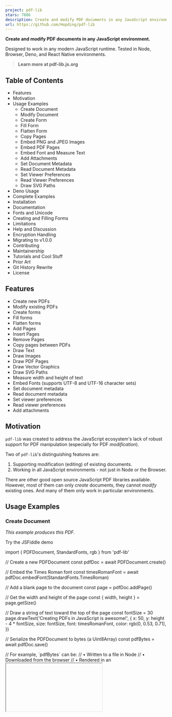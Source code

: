 ```yaml
---
project: pdf-lib
stars: 7886
description: Create and modify PDF documents in any JavaScript environment
url: https://github.com/Hopding/pdf-lib
---
```


**Create and modify PDF documents in any JavaScript environment.**

Designed to work in any modern JavaScript runtime. Tested in Node, Browser, Deno, and React Native environments.

  

  

> **Learn more at pdf-lib.js.org**

Table of Contents
-----------------

-   Features
-   Motivation
-   Usage Examples
    -   Create Document
    -   Modify Document
    -   Create Form
    -   Fill Form
    -   Flatten Form
    -   Copy Pages
    -   Embed PNG and JPEG Images
    -   Embed PDF Pages
    -   Embed Font and Measure Text
    -   Add Attachments
    -   Set Document Metadata
    -   Read Document Metadata
    -   Set Viewer Preferences
    -   Read Viewer Preferences
    -   Draw SVG Paths
-   Deno Usage
-   Complete Examples
-   Installation
-   Documentation
-   Fonts and Unicode
-   Creating and Filling Forms
-   Limitations
-   Help and Discussion
-   Encryption Handling
-   Migrating to v1.0.0
-   Contributing
-   Maintainership
-   Tutorials and Cool Stuff
-   Prior Art
-   Git History Rewrite
-   License

Features
--------

-   Create new PDFs
-   Modify existing PDFs
-   Create forms
-   Fill forms
-   Flatten forms
-   Add Pages
-   Insert Pages
-   Remove Pages
-   Copy pages between PDFs
-   Draw Text
-   Draw Images
-   Draw PDF Pages
-   Draw Vector Graphics
-   Draw SVG Paths
-   Measure width and height of text
-   Embed Fonts (supports UTF-8 and UTF-16 character sets)
-   Set document metadata
-   Read document metadata
-   Set viewer preferences
-   Read viewer preferences
-   Add attachments

Motivation
----------

`pdf-lib` was created to address the JavaScript ecosystem's lack of robust support for PDF manipulation (especially for PDF _modification_).

Two of `pdf-lib`'s distinguishing features are:

1.  Supporting modification (editing) of existing documents.
2.  Working in all JavaScript environments - not just in Node or the Browser.

There are other good open source JavaScript PDF libraries available. However, most of them can only _create_ documents, they cannot _modify_ existing ones. And many of them only work in particular environments.

Usage Examples
--------------

### Create Document

_This example produces this PDF._

Try the JSFiddle demo

import { PDFDocument, StandardFonts, rgb } from 'pdf-lib'

// Create a new PDFDocument
const pdfDoc \= await PDFDocument.create()

// Embed the Times Roman font
const timesRomanFont \= await pdfDoc.embedFont(StandardFonts.TimesRoman)

// Add a blank page to the document
const page \= pdfDoc.addPage()

// Get the width and height of the page
const { width, height } \= page.getSize()

// Draw a string of text toward the top of the page
const fontSize \= 30
page.drawText('Creating PDFs in JavaScript is awesome!', {
  x: 50,
  y: height \- 4 \* fontSize,
  size: fontSize,
  font: timesRomanFont,
  color: rgb(0, 0.53, 0.71),
})

// Serialize the PDFDocument to bytes (a Uint8Array)
const pdfBytes \= await pdfDoc.save()

// For example, \`pdfBytes\` can be:
//   • Written to a file in Node
//   • Downloaded from the browser
//   • Rendered in an <iframe>

### Modify Document

_This example produces this PDF_ (when this PDF is used for the `existingPdfBytes` variable).

Try the JSFiddle demo

import { degrees, PDFDocument, rgb, StandardFonts } from 'pdf-lib';

// This should be a Uint8Array or ArrayBuffer
// This data can be obtained in a number of different ways
// If your running in a Node environment, you could use fs.readFile()
// In the browser, you could make a fetch() call and use res.arrayBuffer()
const existingPdfBytes \= ...

// Load a PDFDocument from the existing PDF bytes
const pdfDoc \= await PDFDocument.load(existingPdfBytes)

// Embed the Helvetica font
const helveticaFont \= await pdfDoc.embedFont(StandardFonts.Helvetica)

// Get the first page of the document
const pages \= pdfDoc.getPages()
const firstPage \= pages\[0\]

// Get the width and height of the first page
const { width, height } \= firstPage.getSize()

// Draw a string of text diagonally across the first page
firstPage.drawText('This text was added with JavaScript!', {
  x: 5,
  y: height / 2 + 300,
  size: 50,
  font: helveticaFont,
  color: rgb(0.95, 0.1, 0.1),
  rotate: degrees(\-45),
})

// Serialize the PDFDocument to bytes (a Uint8Array)
const pdfBytes \= await pdfDoc.save()

// For example, \`pdfBytes\` can be:
//   • Written to a file in Node
//   • Downloaded from the browser
//   • Rendered in an <iframe>

### Create Form

_This example produces this PDF._

Try the JSFiddle demo

> See also Creating and Filling Forms

import { PDFDocument } from 'pdf-lib'

// Create a new PDFDocument
const pdfDoc \= await PDFDocument.create()

// Add a blank page to the document
const page \= pdfDoc.addPage(\[550, 750\])

// Get the form so we can add fields to it
const form \= pdfDoc.getForm()

// Add the superhero text field and description
page.drawText('Enter your favorite superhero:', { x: 50, y: 700, size: 20 })

const superheroField \= form.createTextField('favorite.superhero')
superheroField.setText('One Punch Man')
superheroField.addToPage(page, { x: 55, y: 640 })

// Add the rocket radio group, labels, and description
page.drawText('Select your favorite rocket:', { x: 50, y: 600, size: 20 })

page.drawText('Falcon Heavy', { x: 120, y: 560, size: 18 })
page.drawText('Saturn IV', { x: 120, y: 500, size: 18 })
page.drawText('Delta IV Heavy', { x: 340, y: 560, size: 18 })
page.drawText('Space Launch System', { x: 340, y: 500, size: 18 })

const rocketField \= form.createRadioGroup('favorite.rocket')
rocketField.addOptionToPage('Falcon Heavy', page, { x: 55, y: 540 })
rocketField.addOptionToPage('Saturn IV', page, { x: 55, y: 480 })
rocketField.addOptionToPage('Delta IV Heavy', page, { x: 275, y: 540 })
rocketField.addOptionToPage('Space Launch System', page, { x: 275, y: 480 })
rocketField.select('Saturn IV')

// Add the gundam check boxes, labels, and description
page.drawText('Select your favorite gundams:', { x: 50, y: 440, size: 20 })

page.drawText('Exia', { x: 120, y: 400, size: 18 })
page.drawText('Kyrios', { x: 120, y: 340, size: 18 })
page.drawText('Virtue', { x: 340, y: 400, size: 18 })
page.drawText('Dynames', { x: 340, y: 340, size: 18 })

const exiaField \= form.createCheckBox('gundam.exia')
const kyriosField \= form.createCheckBox('gundam.kyrios')
const virtueField \= form.createCheckBox('gundam.virtue')
const dynamesField \= form.createCheckBox('gundam.dynames')

exiaField.addToPage(page, { x: 55, y: 380 })
kyriosField.addToPage(page, { x: 55, y: 320 })
virtueField.addToPage(page, { x: 275, y: 380 })
dynamesField.addToPage(page, { x: 275, y: 320 })

exiaField.check()
dynamesField.check()

// Add the planet dropdown and description
page.drawText('Select your favorite planet\*:', { x: 50, y: 280, size: 20 })

const planetsField \= form.createDropdown('favorite.planet')
planetsField.addOptions(\['Venus', 'Earth', 'Mars', 'Pluto'\])
planetsField.select('Pluto')
planetsField.addToPage(page, { x: 55, y: 220 })

// Add the person option list and description
page.drawText('Select your favorite person:', { x: 50, y: 180, size: 18 })

const personField \= form.createOptionList('favorite.person')
personField.addOptions(\[
  'Julius Caesar',
  'Ada Lovelace',
  'Cleopatra',
  'Aaron Burr',
  'Mark Antony',
\])
personField.select('Ada Lovelace')
personField.addToPage(page, { x: 55, y: 70 })

// Just saying...
page.drawText(\`\* Pluto should be a planet too!\`, { x: 15, y: 15, size: 15 })

// Serialize the PDFDocument to bytes (a Uint8Array)
const pdfBytes \= await pdfDoc.save()

// For example, \`pdfBytes\` can be:
//   • Written to a file in Node
//   • Downloaded from the browser
//   • Rendered in an <iframe>

### Fill Form

_This example produces this PDF_ (when this PDF is used for the `formPdfBytes` variable, this image is used for the `marioImageBytes` variable, and this image is used for the `emblemImageBytes` variable).

Try the JSFiddle demo

> See also Creating and Filling Forms

import { PDFDocument } from 'pdf-lib'

// These should be Uint8Arrays or ArrayBuffers
// This data can be obtained in a number of different ways
// If your running in a Node environment, you could use fs.readFile()
// In the browser, you could make a fetch() call and use res.arrayBuffer()
const formPdfBytes \= ...
const marioImageBytes \= ...
const emblemImageBytes \= ...

// Load a PDF with form fields
const pdfDoc \= await PDFDocument.load(formPdfBytes)

// Embed the Mario and emblem images
const marioImage \= await pdfDoc.embedPng(marioImageBytes)
const emblemImage \= await pdfDoc.embedPng(emblemImageBytes)

// Get the form containing all the fields
const form \= pdfDoc.getForm()

// Get all fields in the PDF by their names
const nameField \= form.getTextField('CharacterName 2')
const ageField \= form.getTextField('Age')
const heightField \= form.getTextField('Height')
const weightField \= form.getTextField('Weight')
const eyesField \= form.getTextField('Eyes')
const skinField \= form.getTextField('Skin')
const hairField \= form.getTextField('Hair')

const alliesField \= form.getTextField('Allies')
const factionField \= form.getTextField('FactionName')
const backstoryField \= form.getTextField('Backstory')
const traitsField \= form.getTextField('Feat+Traits')
const treasureField \= form.getTextField('Treasure')

const characterImageField \= form.getButton('CHARACTER IMAGE')
const factionImageField \= form.getTextField('Faction Symbol Image')

// Fill in the basic info fields
nameField.setText('Mario')
ageField.setText('24 years')
heightField.setText(\`5' 1"\`)
weightField.setText('196 lbs')
eyesField.setText('blue')
skinField.setText('white')
hairField.setText('brown')

// Fill the character image field with our Mario image
characterImageField.setImage(marioImage)

// Fill in the allies field
alliesField.setText(
  \[
    \`Allies:\`,
    \`  • Princess Daisy\`,
    \`  • Princess Peach\`,
    \`  • Rosalina\`,
    \`  • Geno\`,
    \`  • Luigi\`,
    \`  • Donkey Kong\`,
    \`  • Yoshi\`,
    \`  • Diddy Kong\`,
    \`\`,
    \`Organizations:\`,
    \`  • Italian Plumbers Association\`,
  \].join('\\n'),
)

// Fill in the faction name field
factionField.setText(\`Mario's Emblem\`)

// Fill the faction image field with our emblem image
factionImageField.setImage(emblemImage)

// Fill in the backstory field
backstoryField.setText(
  \`Mario is a fictional character in the Mario video game franchise, owned by Nintendo and created by Japanese video game designer Shigeru Miyamoto. Serving as the company's mascot and the eponymous protagonist of the series, Mario has appeared in over 200 video games since his creation. Depicted as a short, pudgy, Italian plumber who resides in the Mushroom Kingdom, his adventures generally center upon rescuing Princess Peach from the Koopa villain Bowser. His younger brother and sidekick is Luigi.\`,
)

// Fill in the traits field
traitsField.setText(
  \[
    \`Mario can use three basic three power-ups:\`,
    \`  • the Super Mushroom, which causes Mario to grow larger\`,
    \`  • the Fire Flower, which allows Mario to throw fireballs\`,
    \`  • the Starman, which gives Mario temporary invincibility\`,
  \].join('\\n'),
)

// Fill in the treasure field
treasureField.setText(\['• Gold coins', '• Treasure chests'\].join('\\n'))

// Serialize the PDFDocument to bytes (a Uint8Array)
const pdfBytes \= await pdfDoc.save()

// For example, \`pdfBytes\` can be:
//   • Written to a file in Node
//   • Downloaded from the browser
//   • Rendered in an <iframe>

### Flatten Form

_This example produces this PDF_ (when this PDF is used for the `formPdfBytes` variable).

Try the JSFiddle demo

import { PDFDocument } from 'pdf-lib'

// This should be a Uint8Array or ArrayBuffer
// This data can be obtained in a number of different ways
// If your running in a Node environment, you could use fs.readFile()
// In the browser, you could make a fetch() call and use res.arrayBuffer()
const formPdfBytes \= ...

// Load a PDF with form fields
const pdfDoc \= await PDFDocument.load(formPdfBytes)

// Get the form containing all the fields
const form \= pdfDoc.getForm()

// Fill the form's fields
form.getTextField('Text1').setText('Some Text');

form.getRadioGroup('Group2').select('Choice1');
form.getRadioGroup('Group3').select('Choice3');
form.getRadioGroup('Group4').select('Choice1');

form.getCheckBox('Check Box3').check();
form.getCheckBox('Check Box4').uncheck();

form.getDropdown('Dropdown7').select('Infinity');

form.getOptionList('List Box6').select('Honda');

// Flatten the form's fields
form.flatten();

// Serialize the PDFDocument to bytes (a Uint8Array)
const pdfBytes \= await pdfDoc.save()

// For example, \`pdfBytes\` can be:
//   • Written to a file in Node
//   • Downloaded from the browser
//   • Rendered in an <iframe>

### Copy Pages

_This example produces this PDF_ (when this PDF is used for the `firstDonorPdfBytes` variable and this PDF is used for the `secondDonorPdfBytes` variable).

Try the JSFiddle demo

import { PDFDocument } from 'pdf-lib'

// Create a new PDFDocument
const pdfDoc \= await PDFDocument.create()

// These should be Uint8Arrays or ArrayBuffers
// This data can be obtained in a number of different ways
// If your running in a Node environment, you could use fs.readFile()
// In the browser, you could make a fetch() call and use res.arrayBuffer()
const firstDonorPdfBytes \= ...
const secondDonorPdfBytes \= ...

// Load a PDFDocument from each of the existing PDFs
const firstDonorPdfDoc \= await PDFDocument.load(firstDonorPdfBytes)
const secondDonorPdfDoc \= await PDFDocument.load(secondDonorPdfBytes)

// Copy the 1st page from the first donor document, and
// the 743rd page from the second donor document
const \[firstDonorPage\] \= await pdfDoc.copyPages(firstDonorPdfDoc, \[0\])
const \[secondDonorPage\] \= await pdfDoc.copyPages(secondDonorPdfDoc, \[742\])

// Add the first copied page
pdfDoc.addPage(firstDonorPage)

// Insert the second copied page to index 0, so it will be the
// first page in \`pdfDoc\`
pdfDoc.insertPage(0, secondDonorPage)

// Serialize the PDFDocument to bytes (a Uint8Array)
const pdfBytes \= await pdfDoc.save()

// For example, \`pdfBytes\` can be:
//   • Written to a file in Node
//   • Downloaded from the browser
//   • Rendered in an <iframe>

### Embed PNG and JPEG Images

_This example produces this PDF_ (when this image is used for the `jpgImageBytes` variable and this image is used for the `pngImageBytes` variable).

Try the JSFiddle demo

import { PDFDocument } from 'pdf-lib'

// These should be Uint8Arrays or ArrayBuffers
// This data can be obtained in a number of different ways
// If your running in a Node environment, you could use fs.readFile()
// In the browser, you could make a fetch() call and use res.arrayBuffer()
const jpgImageBytes \= ...
const pngImageBytes \= ...

// Create a new PDFDocument
const pdfDoc \= await PDFDocument.create()

// Embed the JPG image bytes and PNG image bytes
const jpgImage \= await pdfDoc.embedJpg(jpgImageBytes)
const pngImage \= await pdfDoc.embedPng(pngImageBytes)

// Get the width/height of the JPG image scaled down to 25% of its original size
const jpgDims \= jpgImage.scale(0.25)

// Get the width/height of the PNG image scaled down to 50% of its original size
const pngDims \= pngImage.scale(0.5)

// Add a blank page to the document
const page \= pdfDoc.addPage()

// Draw the JPG image in the center of the page
page.drawImage(jpgImage, {
  x: page.getWidth() / 2 \- jpgDims.width / 2,
  y: page.getHeight() / 2 \- jpgDims.height / 2,
  width: jpgDims.width,
  height: jpgDims.height,
})

// Draw the PNG image near the lower right corner of the JPG image
page.drawImage(pngImage, {
  x: page.getWidth() / 2 \- pngDims.width / 2 + 75,
  y: page.getHeight() / 2 \- pngDims.height,
  width: pngDims.width,
  height: pngDims.height,
})

// Serialize the PDFDocument to bytes (a Uint8Array)
const pdfBytes \= await pdfDoc.save()

// For example, \`pdfBytes\` can be:
//   • Written to a file in Node
//   • Downloaded from the browser
//   • Rendered in an <iframe>

### Embed PDF Pages

_This example produces this PDF_ (when this PDF is used for the `americanFlagPdfBytes` variable and this PDF is used for the `usConstitutionPdfBytes` variable).

Try the JSFiddle demo

import { PDFDocument } from 'pdf-lib'

// These should be Uint8Arrays or ArrayBuffers
// This data can be obtained in a number of different ways
// If your running in a Node environment, you could use fs.readFile()
// In the browser, you could make a fetch() call and use res.arrayBuffer()
const americanFlagPdfBytes \= ...
const usConstitutionPdfBytes \= ...

// Create a new PDFDocument
const pdfDoc \= await PDFDocument.create()

// Embed the American flag PDF bytes
const \[americanFlag\] \= await pdfDoc.embedPdf(americanFlagPdfBytes)

// Load the U.S. constitution PDF bytes
const usConstitutionPdf \= await PDFDocument.load(usConstitutionPdfBytes)

// Embed the second page of the constitution and clip the preamble
const preamble \= await pdfDoc.embedPage(usConstitutionPdf.getPages()\[1\], {
  left: 55,
  bottom: 485,
  right: 300,
  top: 575,
})

// Get the width/height of the American flag PDF scaled down to 30% of
// its original size
const americanFlagDims \= americanFlag.scale(0.3)

// Get the width/height of the preamble clipping scaled up to 225% of
// its original size
const preambleDims \= preamble.scale(2.25)

// Add a blank page to the document
const page \= pdfDoc.addPage()

// Draw the American flag image in the center top of the page
page.drawPage(americanFlag, {
  ...americanFlagDims,
  x: page.getWidth() / 2 \- americanFlagDims.width / 2,
  y: page.getHeight() \- americanFlagDims.height \- 150,
})

// Draw the preamble clipping in the center bottom of the page
page.drawPage(preamble, {
  ...preambleDims,
  x: page.getWidth() / 2 \- preambleDims.width / 2,
  y: page.getHeight() / 2 \- preambleDims.height / 2 \- 50,
})

// Serialize the PDFDocument to bytes (a Uint8Array)
const pdfBytes \= await pdfDoc.save()

// For example, \`pdfBytes\` can be:
//   • Written to a file in Node
//   • Downloaded from the browser
//   • Rendered in an <iframe>

### Embed Font and Measure Text

`pdf-lib` relies on a sister module to support embedding custom fonts: `@pdf-lib/fontkit`. You must add the `@pdf-lib/fontkit` module to your project and register it using `pdfDoc.registerFontkit(...)` before embedding custom fonts.

> **See below for detailed installation instructions on installing `@pdf-lib/fontkit` as a UMD or NPM module.**

_This example produces this PDF_ (when this font is used for the `fontBytes` variable).

Try the JSFiddle demo

import { PDFDocument, rgb } from 'pdf-lib'
import fontkit from '@pdf-lib/fontkit'

// This should be a Uint8Array or ArrayBuffer
// This data can be obtained in a number of different ways
// If you're running in a Node environment, you could use fs.readFile()
// In the browser, you could make a fetch() call and use res.arrayBuffer()
const fontBytes \= ...

// Create a new PDFDocument
const pdfDoc \= await PDFDocument.create()

// Register the \`fontkit\` instance
pdfDoc.registerFontkit(fontkit)

// Embed our custom font in the document
const customFont \= await pdfDoc.embedFont(fontBytes)

// Add a blank page to the document
const page \= pdfDoc.addPage()

// Create a string of text and measure its width and height in our custom font
const text \= 'This is text in an embedded font!'
const textSize \= 35
const textWidth \= customFont.widthOfTextAtSize(text, textSize)
const textHeight \= customFont.heightAtSize(textSize)

// Draw the string of text on the page
page.drawText(text, {
  x: 40,
  y: 450,
  size: textSize,
  font: customFont,
  color: rgb(0, 0.53, 0.71),
})

// Draw a box around the string of text
page.drawRectangle({
  x: 40,
  y: 450,
  width: textWidth,
  height: textHeight,
  borderColor: rgb(1, 0, 0),
  borderWidth: 1.5,
})

// Serialize the PDFDocument to bytes (a Uint8Array)
const pdfBytes \= await pdfDoc.save()

// For example, \`pdfBytes\` can be:
//   • Written to a file in Node
//   • Downloaded from the browser
//   • Rendered in an <iframe>

### Add Attachments

_This example produces this PDF_ (when this image is used for the `jpgAttachmentBytes` variable and this PDF is used for the `pdfAttachmentBytes` variable).

Try the JSFiddle demo

import { PDFDocument } from 'pdf-lib'

// These should be Uint8Arrays or ArrayBuffers
// This data can be obtained in a number of different ways
// If your running in a Node environment, you could use fs.readFile()
// In the browser, you could make a fetch() call and use res.arrayBuffer()
const jpgAttachmentBytes \= ...
const pdfAttachmentBytes \= ...

// Create a new PDFDocument
const pdfDoc \= await PDFDocument.create()

// Add the JPG attachment
await pdfDoc.attach(jpgAttachmentBytes, 'cat\_riding\_unicorn.jpg', {
  mimeType: 'image/jpeg',
  description: 'Cool cat riding a unicorn! 🦄🐈🕶️',
  creationDate: new Date('2019/12/01'),
  modificationDate: new Date('2020/04/19'),
})

// Add the PDF attachment
await pdfDoc.attach(pdfAttachmentBytes, 'us\_constitution.pdf', {
  mimeType: 'application/pdf',
  description: 'Constitution of the United States 🇺🇸🦅',
  creationDate: new Date('1787/09/17'),
  modificationDate: new Date('1992/05/07'),
})

// Add a page with some text
const page \= pdfDoc.addPage();
page.drawText('This PDF has two attachments', { x: 135, y: 415 })

// Serialize the PDFDocument to bytes (a Uint8Array)
const pdfBytes \= await pdfDoc.save()

// For example, \`pdfBytes\` can be:
//   • Written to a file in Node
//   • Downloaded from the browser
//   • Rendered in an <iframe>

### Set Document Metadata

_This example produces this PDF_.

Try the JSFiddle demo

import { PDFDocument, StandardFonts } from 'pdf-lib'

// Create a new PDFDocument
const pdfDoc \= await PDFDocument.create()

// Embed the Times Roman font
const timesRomanFont \= await pdfDoc.embedFont(StandardFonts.TimesRoman)

// Add a page and draw some text on it
const page \= pdfDoc.addPage(\[500, 600\])
page.setFont(timesRomanFont)
page.drawText('The Life of an Egg', { x: 60, y: 500, size: 50 })
page.drawText('An Epic Tale of Woe', { x: 125, y: 460, size: 25 })

// Set all available metadata fields on the PDFDocument. Note that these fields
// are visible in the "Document Properties" section of most PDF readers.
pdfDoc.setTitle('🥚 The Life of an Egg 🍳')
pdfDoc.setAuthor('Humpty Dumpty')
pdfDoc.setSubject('📘 An Epic Tale of Woe 📖')
pdfDoc.setKeywords(\['eggs', 'wall', 'fall', 'king', 'horses', 'men'\])
pdfDoc.setProducer('PDF App 9000 🤖')
pdfDoc.setCreator('pdf-lib (https://github.com/Hopding/pdf-lib)')
pdfDoc.setCreationDate(new Date('2018-06-24T01:58:37.228Z'))
pdfDoc.setModificationDate(new Date('2019-12-21T07:00:11.000Z'))

// Serialize the PDFDocument to bytes (a Uint8Array)
const pdfBytes \= await pdfDoc.save()

// For example, \`pdfBytes\` can be:
//   • Written to a file in Node
//   • Downloaded from the browser
//   • Rendered in an <iframe>

### Read Document Metadata

Try the JSFiddle demo

import { PDFDocument } from 'pdf-lib'

// This should be a Uint8Array or ArrayBuffer
// This data can be obtained in a number of different ways
// If your running in a Node environment, you could use fs.readFile()
// In the browser, you could make a fetch() call and use res.arrayBuffer()
const existingPdfBytes \= ...

// Load a PDFDocument without updating its existing metadata
const pdfDoc \= await PDFDocument.load(existingPdfBytes, {
  updateMetadata: false
})

// Print all available metadata fields
console.log('Title:', pdfDoc.getTitle())
console.log('Author:', pdfDoc.getAuthor())
console.log('Subject:', pdfDoc.getSubject())
console.log('Creator:', pdfDoc.getCreator())
console.log('Keywords:', pdfDoc.getKeywords())
console.log('Producer:', pdfDoc.getProducer())
console.log('Creation Date:', pdfDoc.getCreationDate())
console.log('Modification Date:', pdfDoc.getModificationDate())

This script outputs the following (_when this PDF is used for the `existingPdfBytes` variable_):

```
Title: Microsoft Word - Basic Curriculum Vitae example.doc
Author: Administrator
Subject: undefined
Creator: PScript5.dll Version 5.2
Keywords: undefined
Producer: Acrobat Distiller 8.1.0 (Windows)
Creation Date: 2010-07-29T14:26:00.000Z
Modification Date: 2010-07-29T14:26:00.000Z
```

### Set Viewer Preferences

import {
  PDFDocument,
  StandardFonts,
  NonFullScreenPageMode,
  ReadingDirection,
  PrintScaling,
  Duplex,
  PDFName,
} from 'pdf-lib'

// Create a new PDFDocument
const pdfDoc \= await PDFDocument.create()

// Embed the Times Roman font
const timesRomanFont \= await pdfDoc.embedFont(StandardFonts.TimesRoman)

// Add a page and draw some text on it
const page \= pdfDoc.addPage(\[500, 600\])
page.setFont(timesRomanFont)
page.drawText('The Life of an Egg', { x: 60, y: 500, size: 50 })
page.drawText('An Epic Tale of Woe', { x: 125, y: 460, size: 25 })

// Set all available viewer preferences on the PDFDocument:
const viewerPrefs \= pdfDoc.catalog.getOrCreateViewerPreferences()
viewerPrefs.setHideToolbar(true)
viewerPrefs.setHideMenubar(true)
viewerPrefs.setHideWindowUI(true)
viewerPrefs.setFitWindow(true)
viewerPrefs.setCenterWindow(true)
viewerPrefs.setDisplayDocTitle(true)

// Set the PageMode (otherwise setting NonFullScreenPageMode has no meaning)
pdfDoc.catalog.set(PDFName.of('PageMode'), PDFName.of('FullScreen'))

// Set what happens when fullScreen is closed
viewerPrefs.setNonFullScreenPageMode(NonFullScreenPageMode.UseOutlines)

viewerPrefs.setReadingDirection(ReadingDirection.L2R)
viewerPrefs.setPrintScaling(PrintScaling.None)
viewerPrefs.setDuplex(Duplex.DuplexFlipLongEdge)
viewerPrefs.setPickTrayByPDFSize(true)

// We can set the default print range to only the first page
viewerPrefs.setPrintPageRange({ start: 0, end: 0 })

// Or we can supply noncontiguous ranges (e.g. pages 1, 3, and 5-7)
viewerPrefs.setPrintPageRange(\[
  { start: 0, end: 0 },
  { start: 2, end: 2 },
  { start: 4, end: 6 },
\])

viewerPrefs.setNumCopies(2)

// Serialize the PDFDocument to bytes (a Uint8Array)
const pdfBytes \= await pdfDoc.save()

// For example, \`pdfBytes\` can be:
//   • Written to a file in Node
//   • Downloaded from the browser
//   • Rendered in an <iframe>

### Read Viewer Preferences

import { PDFDocument } from 'pdf-lib'

// This should be a Uint8Array or ArrayBuffer
// This data can be obtained in a number of different ways
// If your running in a Node environment, you could use fs.readFile()
// In the browser, you could make a fetch() call and use res.arrayBuffer()
const existingPdfBytes \= ...

// Load a PDFDocument without updating its existing metadata
const pdfDoc \= await PDFDocument.load(existingPdfBytes)
const viewerPrefs \= pdfDoc.catalog.getOrCreateViewerPreferences()

// Print all available viewer preference fields
console.log('HideToolbar:', viewerPrefs.getHideToolbar())
console.log('HideMenubar:', viewerPrefs.getHideMenubar())
console.log('HideWindowUI:', viewerPrefs.getHideWindowUI())
console.log('FitWindow:', viewerPrefs.getFitWindow())
console.log('CenterWindow:', viewerPrefs.getCenterWindow())
console.log('DisplayDocTitle:', viewerPrefs.getDisplayDocTitle())
console.log('NonFullScreenPageMode:', viewerPrefs.getNonFullScreenPageMode())
console.log('ReadingDirection:', viewerPrefs.getReadingDirection())
console.log('PrintScaling:', viewerPrefs.getPrintScaling())
console.log('Duplex:', viewerPrefs.getDuplex())
console.log('PickTrayByPDFSize:', viewerPrefs.getPickTrayByPDFSize())
console.log('PrintPageRange:', viewerPrefs.getPrintPageRange())
console.log('NumCopies:', viewerPrefs.getNumCopies())

This script outputs the following (_when this PDF is used for the `existingPdfBytes` variable_):

```
HideToolbar: true
HideMenubar: true
HideWindowUI: false
FitWindow: true
CenterWindow: true
DisplayDocTitle: true
NonFullScreenPageMode: UseNone
ReadingDirection: R2L
PrintScaling: None
Duplex: DuplexFlipLongEdge
PickTrayByPDFSize: true
PrintPageRange: [ { start: 1, end: 1 }, { start: 3, end: 4 } ]
NumCopies: 2
```

### Draw SVG Paths

_This example produces this PDF_.

Try the JSFiddle demo

import { PDFDocument, rgb } from 'pdf-lib'

// SVG path for a wavy line
const svgPath \=
  'M 0,20 L 100,160 Q 130,200 150,120 C 190,-40 200,200 300,150 L 400,90'

// Create a new PDFDocument
const pdfDoc \= await PDFDocument.create()

// Add a blank page to the document
const page \= pdfDoc.addPage()
page.moveTo(100, page.getHeight() \- 5)

// Draw the SVG path as a black line
page.moveDown(25)
page.drawSvgPath(svgPath)

// Draw the SVG path as a thick green line
page.moveDown(200)
page.drawSvgPath(svgPath, { borderColor: rgb(0, 1, 0), borderWidth: 5 })

// Draw the SVG path and fill it with red
page.moveDown(200)
page.drawSvgPath(svgPath, { color: rgb(1, 0, 0) })

// Draw the SVG path at 50% of its original size
page.moveDown(200)
page.drawSvgPath(svgPath, { scale: 0.5 })

// Serialize the PDFDocument to bytes (a Uint8Array)
const pdfBytes \= await pdfDoc.save()

// For example, \`pdfBytes\` can be:
//   • Written to a file in Node
//   • Downloaded from the browser
//   • Rendered in an <iframe>

Deno Usage
----------

`pdf-lib` fully supports the exciting new Deno runtime! All of the usage examples work in Deno. The only thing you need to do is change the imports for `pdf-lib` and `@pdf-lib/fontkit` to use the Skypack CDN, because Deno requires all modules to be referenced via URLs.

> **See also How to Create and Modify PDF Files in Deno With pdf-lib**

### Creating a Document with Deno

Below is the **create document** example modified for Deno:

import {
  PDFDocument,
  StandardFonts,
  rgb,
} from 'https://cdn.skypack.dev/pdf-lib@^1.11.1?dts';

const pdfDoc \= await PDFDocument.create();
const timesRomanFont \= await pdfDoc.embedFont(StandardFonts.TimesRoman);

const page \= pdfDoc.addPage();
const { width, height } \= page.getSize();
const fontSize \= 30;
page.drawText('Creating PDFs in JavaScript is awesome!', {
  x: 50,
  y: height \- 4 \* fontSize,
  size: fontSize,
  font: timesRomanFont,
  color: rgb(0, 0.53, 0.71),
});

const pdfBytes \= await pdfDoc.save();

await Deno.writeFile('out.pdf', pdfBytes);

If you save this script as `create-document.ts`, you can execute it using Deno with the following command:

```
deno run --allow-write create-document.ts
```

The resulting `out.pdf` file will look like this PDF.

### Embedding a Font with Deno

Here's a slightly more complicated example demonstrating how to embed a font and measure text in Deno:

import {
  degrees,
  PDFDocument,
  rgb,
  StandardFonts,
} from 'https://cdn.skypack.dev/pdf-lib@^1.11.1?dts';
import fontkit from 'https://cdn.skypack.dev/@pdf-lib/fontkit@^1.0.0?dts';

const url \= 'https://pdf-lib.js.org/assets/ubuntu/Ubuntu-R.ttf';
const fontBytes \= await fetch(url).then((res) \=> res.arrayBuffer());

const pdfDoc \= await PDFDocument.create();

pdfDoc.registerFontkit(fontkit);
const customFont \= await pdfDoc.embedFont(fontBytes);

const page \= pdfDoc.addPage();

const text \= 'This is text in an embedded font!';
const textSize \= 35;
const textWidth \= customFont.widthOfTextAtSize(text, textSize);
const textHeight \= customFont.heightAtSize(textSize);

page.drawText(text, {
  x: 40,
  y: 450,
  size: textSize,
  font: customFont,
  color: rgb(0, 0.53, 0.71),
});
page.drawRectangle({
  x: 40,
  y: 450,
  width: textWidth,
  height: textHeight,
  borderColor: rgb(1, 0, 0),
  borderWidth: 1.5,
});

const pdfBytes \= await pdfDoc.save();

await Deno.writeFile('out.pdf', pdfBytes);

If you save this script as `custom-font.ts`, you can execute it with the following command:

```
deno run --allow-write --allow-net custom-font.ts
```

The resulting `out.pdf` file will look like this PDF.

Complete Examples
-----------------

The usage examples provide code that is brief and to the point, demonstrating the different features of `pdf-lib`. You can find complete working examples in the `apps/` directory. These apps are used to do manual testing of `pdf-lib` before every release (in addition to the automated tests).

There are currently four apps:

-   **`node`** - contains tests for `pdf-lib` in Node environments. These tests are a handy reference when trying to save/load PDFs, fonts, or images with `pdf-lib` from the filesystem. They also allow you to quickly open your PDFs in different viewers (Acrobat, Preview, Foxit, Chrome, Firefox, etc...) to ensure compatibility.
-   **`web`** - contains tests for `pdf-lib` in browser environments. These tests are a handy reference when trying to save/load PDFs, fonts, or images with `pdf-lib` in a browser environment.
-   **`rn`** - contains tests for `pdf-lib` in React Native environments. These tests are a handy reference when trying to save/load PDFs, fonts, or images with `pdf-lib` in a React Native environment.
-   **`deno`** - contains tests for `pdf-lib` in Deno environments. These tests are a handy reference when trying to save/load PDFs, fonts, or images with `pdf-lib` from the filesystem.

Installation
------------

### NPM Module

To install the latest stable version:

# With npm
npm install --save pdf-lib

# With yarn
yarn add pdf-lib

This assumes you're using npm or yarn as your package manager.

### UMD Module

You can also download `pdf-lib` as a UMD module from unpkg or jsDelivr. The UMD builds have been compiled to ES5, so they should work in any modern browser. UMD builds are useful if you aren't using a package manager or module bundler. For example, you can use them directly in the `<script>` tag of an HTML page.

The following builds are available:

-   https://unpkg.com/pdf-lib/dist/pdf-lib.js
-   https://unpkg.com/pdf-lib/dist/pdf-lib.min.js
-   https://cdn.jsdelivr.net/npm/pdf-lib/dist/pdf-lib.js
-   https://cdn.jsdelivr.net/npm/pdf-lib/dist/pdf-lib.min.js

> **NOTE:** if you are using the CDN scripts in production, you should include a specific version number in the URL, for example:
> 
> -   https://unpkg.com/pdf-lib@1.4.0/dist/pdf-lib.min.js
> -   https://cdn.jsdelivr.net/npm/pdf-lib@1.4.0/dist/pdf-lib.min.js

When using a UMD build, you will have access to a global `window.PDFLib` variable. This variable contains all of the classes and functions exported by `pdf-lib`. For example:

// NPM module
import { PDFDocument, rgb } from 'pdf-lib';

// UMD module
var PDFDocument \= PDFLib.PDFDocument;
var rgb \= PDFLib.rgb;

Fontkit Installation
--------------------

`pdf-lib` relies upon a sister module to support embedding custom fonts: `@pdf-lib/fontkit`. You must add the `@pdf-lib/fontkit` module to your project and register it using `pdfDoc.registerFontkit(...)` before embedding custom fonts (see the font embedding example). This module is not included by default because not all users need it, and it increases bundle size.

Installing this module is easy. Just like `pdf-lib` itself, `@pdf-lib/fontkit` can be installed with `npm`/`yarn` or as a UMD module.

### Fontkit NPM Module

# With npm
npm install --save @pdf-lib/fontkit

# With yarn
yarn add @pdf-lib/fontkit

To register the `fontkit` instance:

import { PDFDocument } from 'pdf-lib'
import fontkit from '@pdf-lib/fontkit'

const pdfDoc \= await PDFDocument.create()
pdfDoc.registerFontkit(fontkit)

### Fontkit UMD Module

The following builds are available:

-   https://unpkg.com/@pdf-lib/fontkit/dist/fontkit.umd.js
-   https://unpkg.com/@pdf-lib/fontkit/dist/fontkit.umd.min.js
-   https://cdn.jsdelivr.net/npm/@pdf-lib/fontkit/dist/fontkit.umd.js
-   https://cdn.jsdelivr.net/npm/@pdf-lib/fontkit/dist/fontkit.umd.min.js

> **NOTE:** if you are using the CDN scripts in production, you should include a specific version number in the URL, for example:
> 
> -   https://unpkg.com/@pdf-lib/fontkit@0.0.4/dist/fontkit.umd.min.js
> -   https://cdn.jsdelivr.net/npm/@pdf-lib/fontkit@0.0.4/dist/fontkit.umd.min.js

When using a UMD build, you will have access to a global `window.fontkit` variable. To register the `fontkit` instance:

var pdfDoc \= await PDFLib.PDFDocument.create()
pdfDoc.registerFontkit(fontkit)

Documentation
-------------

API documentation is available on the project site at https://pdf-lib.js.org/docs/api/.

The repo for the project site (and generated documentation files) is located here: https://github.com/Hopding/pdf-lib-docs.

Fonts and Unicode
-----------------

When working with PDFs, you will frequently come across the terms "character encoding" and "font". If you have experience in web development, you may wonder why these are so prevalent. Aren't they just annoying details that you shouldn't need to worry about? Shouldn't PDF libraries and readers be able to handle all of this for you like web browsers can? Unfortunately, this is not the case. The nature of the PDF file format makes it very difficult to avoid thinking about character encodings and fonts when working with PDFs.

`pdf-lib` does its best to simplify things for you. But it can't perform magic. This means you should be aware of the following:

-   **There are 14 standard fonts** defined in the PDF specification. They are as follows: _Times Roman_ (normal, bold, and italic), _Helvetica_ (normal, bold, and italic), _Courier_ (normal, bold, and italic), _ZapfDingbats_ (normal), and _Symbol_ (normal). These 14 fonts are guaranteed to be available in PDF readers. As such, you do not need to embed any font data if you wish to use one of these fonts. You can use a standard font like so:
    
    import { PDFDocument, StandardFonts } from 'pdf-lib'
    const pdfDoc \= await PDFDocument.create()
    const courierFont \= await pdfDoc.embedFont(StandardFonts.Courier)
    const page \= pdfDoc.addPage()
    page.drawText('Some boring latin text in the Courier font', {
      font: courierFont,
    })
    
-   **The standard fonts do not support all characters** available in Unicode. The Times Roman, Helvetica, and Courier fonts use WinAnsi encoding (aka Windows-1252). The WinAnsi character set only supports 218 characters in the Latin alphabet. For this reason, many users will find the standard fonts insufficient for their use case. This is unfortunate, but there's nothing that PDF libraries can do to change this. This is a result of the PDF specification and its age. Note that the ZapfDingbats and Symbol fonts use their own specialized encodings that support 203 and 194 characters, respectively. However, the characters they support are not useful for most use cases. See here for an example of all 14 standard fonts.
-   **You can use characters outside the Latin alphabet** by embedding your own fonts. Embedding your own font requires to you load the font data (from a file or via a network request, for example) and pass it to the `embedFont` method. When you embed your own font, you can use any Unicode characters that it supports. This capability frees you from the limitations imposed by the standard fonts. Most PDF files use embedded fonts. You can embed and use a custom font like so (see also):
    
    import { PDFDocument } from 'pdf-lib'
    import fontkit from '@pdf-lib/fontkit'
    
    const url \= 'https://pdf-lib.js.org/assets/ubuntu/Ubuntu-R.ttf'
    const fontBytes \= await fetch(url).then((res) \=> res.arrayBuffer())
    
    const pdfDoc \= await PDFDocument.create()
    
    pdfDoc.registerFontkit(fontkit)
    const ubuntuFont \= await pdfDoc.embedFont(fontBytes)
    
    const page \= pdfDoc.addPage()
    page.drawText('Some fancy Unicode text in the ŪЬȕǹƚü font', {
      font: ubuntuFont,
    })
    

Note that encoding errors will be thrown if you try to use a character with a font that does not support it. For example, `Ω` is not in the WinAnsi character set. So trying to draw it on a page with the standard Helvetica font will throw the following error:

```
Error: WinAnsi cannot encode "Ω" (0x03a9)
    at Encoding.encodeUnicodeCodePoint
```

### Font Subsetting

Embedding a font in a PDF document will typically increase the file's size. You can reduce the amount a file's size is increased by subsetting the font so that only the necessary characters are embedded. You can subset a font by setting the `subset` option to `true`. For example:

const font \= await pdfDoc.embedFont(fontBytes, { subset: true });

Note that subsetting does not work for all fonts. See #207 (comment) for additional details.

Creating and Filling Forms
--------------------------

`pdf-lib` can create, fill, and read PDF form fields. The following field types are supported:

-   Buttons
-   Check Boxes
-   Dropdowns
-   Option Lists
-   Radio Groups
-   Text Fields

See the form creation and form filling usage examples for code samples. Tests 1, 14, 15, 16, and 17 in the complete examples contain working example code for form creation and filling in a variety of different JS environments.

**IMPORTANT:** The default font used to display text in buttons, dropdowns, option lists, and text fields is the standard Helvetica font. This font only supports characters in the latin alphabet (see Fonts and Unicode for details). This means that if any of these field types are created or modified to contain text outside the latin alphabet (as is often the case), you will need to embed and use a custom font to update the field appearances. Otherwise an error will be thrown (likely when you save the `PDFDocument`).

You can use an embedded font when filling form fields as follows:

import { PDFDocument } from 'pdf-lib';
import fontkit from '@pdf-lib/fontkit';

// Fetch the PDF with form fields
const formUrl \= 'https://pdf-lib.js.org/assets/dod\_character.pdf';
const formBytes \= await fetch(formUrl).then((res) \=> res.arrayBuffer());

// Fetch the Ubuntu font
const fontUrl \= 'https://pdf-lib.js.org/assets/ubuntu/Ubuntu-R.ttf';
const fontBytes \= await fetch(fontUrl).then((res) \=> res.arrayBuffer());

// Load the PDF with form fields
const pdfDoc \= await PDFDocument.load(formBytes);

// Embed the Ubuntu font
pdfDoc.registerFontkit(fontkit);
const ubuntuFont \= await pdfDoc.embedFont(fontBytes);

// Get two text fields from the form
const form \= pdfDoc.getForm();
const nameField \= form.getTextField('CharacterName 2');
const ageField \= form.getTextField('Age');

// Fill the text fields with some fancy Unicode characters (outside
// the WinAnsi latin character set)
nameField.setText('Ӎӑȑїõ');
ageField.setText('24 ŷȇȁŗš');

// \*\*Key Step:\*\* Update the field appearances with the Ubuntu font
form.updateFieldAppearances(ubuntuFont);

// Save the PDF with filled form fields
const pdfBytes \= await pdfDoc.save();

### Handy Methods for Filling, Creating, and Reading Form Fields

Existing form fields can be accessed with the following methods of `PDFForm`:

-   `PDFForm.getButton`
-   `PDFForm.getCheckBox`
-   `PDFForm.getDropdown`
-   `PDFForm.getOptionList`
-   `PDFForm.getRadioGroup`
-   `PDFForm.getTextField`

New form fields can be created with the following methods of `PDFForm`:

-   `PDFForm.createButton`
-   `PDFForm.createCheckBox`
-   `PDFForm.createDropdown`
-   `PDFForm.createOptionList`
-   `PDFForm.createRadioGroup`
-   `PDFForm.createTextField`

Below are some of the most commonly used methods for reading and filling the aforementioned subclasses of `PDFField`:

-   `PDFCheckBox.check`
-   `PDFCheckBox.uncheck`
-   `PDFCheckBox.isChecked`

* * *

-   `PDFDropdown.select`
-   `PDFDropdown.clear`
-   `PDFDropdown.getSelected`
-   `PDFDropdown.getOptions`
-   `PDFDropdown.addOptions`

* * *

-   `PDFOptionList.select`
-   `PDFOptionList.clear`
-   `PDFOptionList.getSelected`
-   `PDFOptionList.getOptions`
-   `PDFOptionList.addOptions`

* * *

-   `PDFRadioGroup.select`
-   `PDFRadioGroup.clear`
-   `PDFRadioGroup.getSelected`
-   `PDFRadioGroup.getOptions`
-   `PDFRadioGroup.addOptionToPage`

* * *

-   `PDFTextField.setText`
-   `PDFTextField.getText`
-   `PDFTextField.setMaxLength`
-   `PDFTextField.getMaxLength`
-   `PDFTextField.removeMaxLength`

Limitations
-----------

-   `pdf-lib` **can** extract the content of text fields (see `PDFTextField.getText`), but it **cannot** extract plain text on a page outside of a form field. This is a difficult feature to implement, but it is within the scope of this library and may be added to `pdf-lib` in the future. See #93, #137, #177, #329, and #380.
-   `pdf-lib` **can** remove and edit the content of text fields (see `PDFTextField.setText`), but it does **not** provide APIs for removing or editing text on a page outside of a form field. This is also a difficult feature to implement, but is within the scope of `pdf-lib` and may be added in the future. See #93, #137, #177, #329, and #380.
-   `pdf-lib` does **not** support the use of HTML or CSS when adding content to a PDF. Similarly, `pdf-lib` **cannot** embed HTML/CSS content into PDFs. As convenient as such a feature might be, it would be extremely difficult to implement and is far beyond the scope of this library. If this capability is something you need, consider using Puppeteer.

Help and Discussion
-------------------

Discussions is the best place to chat with us, ask questions, and learn more about pdf-lib!

See also MAINTAINERSHIP.md#communication and MAINTAINERSHIP.md#discord.

Encryption Handling
-------------------

**`pdf-lib` does not currently support encrypted documents.** You should not use `pdf-lib` with encrypted documents. However, this is a feature that could be added to `pdf-lib`. Please create an issue if you would find this feature helpful!

When an encrypted document is passed to `PDFDocument.load(...)`, an error will be thrown:

import { PDFDocument, EncryptedPDFError } from 'pdf-lib'

const encryptedPdfBytes \= ...

// Assignment fails. Throws an \`EncryptedPDFError\`.
const pdfDoc \= PDFDocument.load(encryptedPdfBytes)

This default behavior is usually what you want. It allows you to easily detect if a given document is encrypted, and it prevents you from trying to modify it. However, if you really want to load the document, you can use the `{ ignoreEncryption: true }` option:

import { PDFDocument } from 'pdf-lib'

const encryptedPdfBytes \= ...

// Assignment succeeds. Does not throw an error.
const pdfDoc \= PDFDocument.load(encryptedPdfBytes, { ignoreEncryption: true })

Note that **using this option does not decrypt the document**. This means that any modifications you attempt to make on the returned `PDFDocument` may fail, or have unexpected results.

**You should not use this option.** It only exists for backwards compatibility reasons.

Contributing
------------

We welcome contributions from the open source community! If you are interested in contributing to `pdf-lib`, please take a look at the CONTRIBUTING.md file. It contains information to help you get `pdf-lib` setup and running on your machine. (We try to make this as simple and fast as possible! 🚀)

Maintainership
--------------

Check out MAINTAINERSHIP.md for details on how this repo is maintained and how we use issues, PRs, and discussions.

Tutorials and Cool Stuff
------------------------

-   labelmake - a library for declarative PDF generation created by @hand-dot
-   Möbius Printing helper - a tool created by @shreevatsa
-   Extract PDF pages - a tool created by @shreevatsa
-   Travel certificate generator - a tool that creates travel certificates for French citizens under quarantine due to COVID-19
-   How to use pdf-lib in AWS Lambdas - a tutorial written by Crespo Wang
-   Working With PDFs in Node.js Using pdf-lib - a tutorial by Valeri Karpov
-   Electron app for resizing PDFs - a tool created by @vegarringdal
-   PDF Shelter - online PDF manipulation tools by Lucas Morais

Prior Art
---------

-   `pdfkit` is a PDF generation library for Node and the Browser. This library was immensely helpful as a reference and existence proof when creating `pdf-lib`. `pdfkit`'s code for font embedding, PNG embedding, and JPG embedding was especially useful.
-   `pdf.js` is a PDF rendering library for the Browser. This library was helpful as a reference when writing `pdf-lib`'s parser. Some of the code for stream decoding was ported directly to TypeScript for use in `pdf-lib`.
-   `pdfbox` is a PDF generation and modification library written in Java. This library was an invaluable reference when implementing form creation and filling APIs for `pdf-lib`.
-   `jspdf` is a PDF generation library for the browser.
-   `pdfmake` is a PDF generation library for the browser.
-   `hummus` is a PDF generation and modification library for Node environments. `hummus` is a Node wrapper around a C++ library, so it doesn't work in many JavaScript environments - like the Browser or React Native.
-   `react-native-pdf-lib` is a PDF generation and modification library for React Native environments. `react-native-pdf-lib` is a wrapper around C++ and Java libraries.
-   `pdfassembler` is a PDF generation and modification library for Node and the browser. It requires some knowledge about the logical structure of PDF documents to use.

Git History Rewrite
-------------------

This repo used to contain a file called `pdf_specification.pdf` in the root directory. This was a copy of the PDF 1.7 specification, which is made freely available by Adobe. On 8/30/2021, we received a DMCA complaint requiring us to remove the file from this repo. Simply removing the file via a new commit to `master` was insufficient to satisfy the complaint. The file needed to be completely removed from the repo's git history. Unfortunately, the file was added over two years ago, this meant we had to rewrite the repo's git history and force push to `master` 😔.

### Steps We Took

We removed the file and rewrote the repo's history using BFG Repo-Cleaner as outlined here. For full transparency, here are the exact commands we ran:

```
$ git clone git@github.com:Hopding/pdf-lib.git
$ cd pdf-lib
$ rm pdf_specification.pdf
$ git commit -am 'Remove pdf_specification.pdf'
$ bfg --delete-files pdf_specification.pdf
$ git reflog expire --expire=now --all && git gc --prune=now --aggressive
$ git push --force
```

### Why Should I Care?

If you're a user of `pdf-lib`, you shouldn't care! Just keep on using `pdf-lib` like normal 😃 ✨!

If you are a `pdf-lib` developer (meaning you've forked `pdf-lib` and/or have an open PR) then this does impact you. If you forked or cloned the repo prior to 8/30/2021 then your fork's git history is out of sync with this repo's `master` branch. Unfortunately, this will likely be a headache for you to deal with. Sorry! We didn't want to rewrite the history, but there really was no alternative.

It's important to note that pdf-lib's _source code_ has not changed at all. It's exactly the same as it was before the git history rewrite. The repo still has the exact same number of commits (and even the same commit contents, except for the commit that added `pdf_specification.pdf`). What has changed are the SHAs of those commits.

The simplest way to deal with this fact is to:

1.  Reclone pdf-lib
2.  Manually copy any changes you've made from your old clone to the new one
3.  Use your new clone going forward
4.  Reopen your unmerged PRs using your new clone

See this StackOverflow answer for a great, in depth explanation of what a git history rewrite entails.

License
-------

MIT

